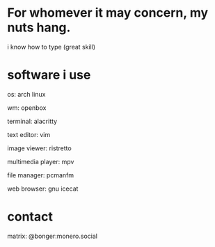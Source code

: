 # For whomever it may concern, my nuts hang.

i know how to type (great skill)

# software i use

os: arch linux

wm: openbox

terminal: alacritty

text editor: vim

image viewer: ristretto

multimedia player: mpv

file manager: pcmanfm

web browser: gnu icecat

# contact
matrix: @bonger:monero.social
